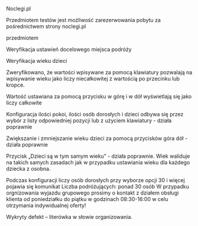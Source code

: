 Noclegi.pl

Przedmiotem testów jest możliwość zarezerwowania pobytu za pośrednictwem strony noclegi.pl

przedmiotem 

Weryfikacja ustawień docelowego miejsca podróży 







Weryfikacja wieku dzieci 


Zweryfikowano, że wartości wpisywane za pomocą klawiatury pozwalają na wpisywanie wieku jako liczy niecałkowitej z wartością po przecinku lub kropce.

Wartość ustawiana za pomocą przycisku w górę i w dół  wyświetlają się jako liczy całkowite



Konfiguracja ilości pokoi, ilości osób dorosłych i dzieci odbywa się przez wybór z listy odpowiedniej pozycji lub z użyciem klawiatury -  działa poprawnie

Zwiększanie i zmniejszanie wieku dzieci za pomocą przycisków góra dół - działa poprawnie

Przycisk „Dzieci są w tym samym wieku” - działa poprawnie. Wiek waliduje na takich samych zasadach  jak w przypadku ustawiania wieku dla każdego dziecka z osobna. 

Podczas konfiguracji liczy osób dorosłych przy wyborze opcji 30 i więcej pojawia się komunikat
Liczba podróżujących: ponad 30 osób
W przypadku orgnizowania wyjazdu grupowego prosimy o kontakt z działem obsługi klienta od poniedziałku do piątku w godzinach 08:30-16:00 w celu otrzymania indywidualnej oferty!

Wykryty defekt – literówka w słowie organizowania.
